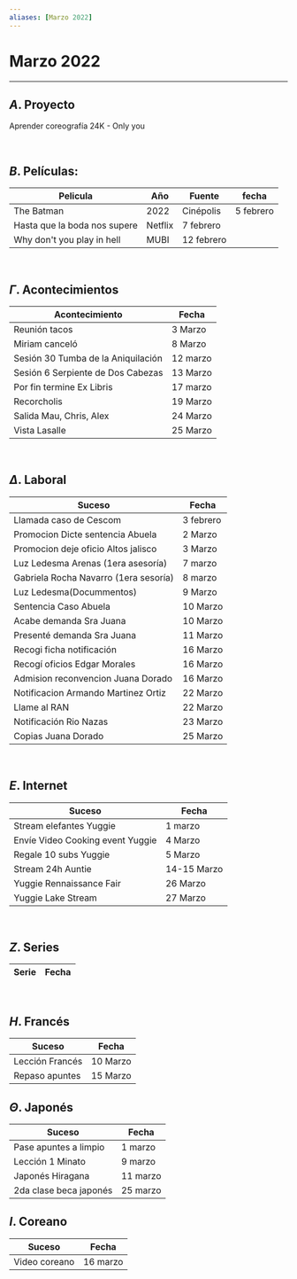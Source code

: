 ```yaml
---
aliases: [Marzo 2022]
---
```


# Marzo 2022
---

##  $A$. Proyecto
Aprender coreografía 24K -  Only you

&emsp;

## $B$. Películas:
|Pelicula|Año|Fuente|fecha|
|---|---|---|---|
|The Batman| 2022|Cinépolis|5 febrero|
|Hasta que la boda nos supere|Netflix|7 febrero|
|Why don't you play in hell|MUBI|12 febrero|

&emsp;

## $\Gamma$. Acontecimientos
|Acontecimiento|Fecha|
|---|---|
|Reunión tacos|3 Marzo|
|Miriam canceló|8 Marzo|
|Sesión 30 Tumba de la Aniquilación|12 marzo|
|Sesión 6 Serpiente de Dos Cabezas|13 Marzo|
|Por fin termine Ex Libris|17 marzo|
|Recorcholis|19 Marzo|
|Salida Mau, Chris, Alex|24 Marzo|
|Vista Lasalle|25 Marzo|

&emsp;

## $\Delta$. Laboral
|Suceso|Fecha|
|---|---|
|Llamada caso de Cescom|3 febrero|
|Promocion Dicte sentencia Abuela|2 Marzo|
|Promocion deje oficio Altos jalisco|3 Marzo|
|Luz Ledesma Arenas (1era asesoría)|7 marzo|
|Gabriela Rocha Navarro (1era sesoría)|8 marzo|
|Luz Ledesma(Docummentos)|9 Marzo|
|Sentencia Caso Abuela|10 Marzo|
|Acabe demanda Sra Juana|10 Marzo|
|Presenté demanda Sra Juana|11 Marzo|
|Recogi ficha notificación|16 Marzo|
|Recogí oficios Edgar Morales|16 Marzo|
|Admision reconvencion Juana Dorado|16 Marzo|
|Notificacion Armando Martinez Ortiz|22 Marzo|
|Llame al RAN|22 Marzo|
|Notificación Rio Nazas|23 Marzo|
|Copias Juana Dorado|25 Marzo|

&emsp;

## $E$. Internet
|Suceso|Fecha|
|---|---|
|Stream elefantes Yuggie|1 marzo|
|Envíe Video Cooking event Yuggie|4 Marzo|
|Regale 10 subs Yuggie|5 Marzo|
|Stream 24h Auntie|14-15 Marzo|
|Yuggie Rennaissance Fair|26 Marzo|
|Yuggie Lake Stream|27 Marzo|

&emsp;

## $Z$. Series
|Serie|Fecha|
|---|---|


&emsp;

## $H$. Francés
|Suceso|Fecha|
|---|---|
|Lección Francés|10 Marzo|
|Repaso apuntes|15 Marzo|

## $\Theta$. Japonés
|Suceso|Fecha|
|---|---|
|Pase apuntes a limpio|1 marzo|
|Lección 1 Minato|9 marzo|
|Japonés Hiragana|11 marzo|
|2da clase beca japonés|25 marzo|

## $I$. Coreano
|Suceso|Fecha|
|---|---|
|Video coreano|16 marzo|
